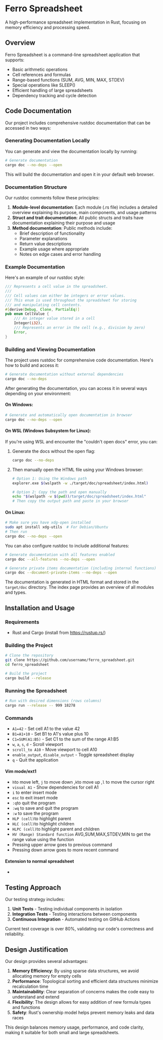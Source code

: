 # Ferro Spreadsheet

A high-performance spreadsheet implementation in Rust, focusing on memory efficiency and processing speed.

## Overview

Ferro Spreadsheet is a command-line spreadsheet application that supports:
- Basic arithmetic operations
- Cell references and formulas
- Range-based functions (SUM, AVG, MIN, MAX, STDEV)
- Special operations like SLEEP()
- Efficient handling of large spreadsheets
- Dependency tracking and cycle detection



## Code Documentation

Our project includes comprehensive rustdoc documentation that can be accessed in two ways:

### Generating Documentation Locally

You can generate and view the documentation locally by running:

```bash
# Generate documentation
cargo doc --no-deps --open
```

This will build the documentation and open it in your default web browser.

### Documentation Structure

Our rustdoc comments follow these principles:

1. **Module-level documentation**: Each module (.rs file) includes a detailed overview explaining its purpose, main components, and usage patterns
2. **Struct and trait documentation**: All public structs and traits have documentation explaining their purpose and usage
3. **Method documentation**: Public methods include:
   - Brief description of functionality
   - Parameter explanations
   - Return value descriptions
   - Example usage where appropriate
   - Notes on edge cases and error handling

### Example Documentation

Here's an example of our rustdoc style:

```rust
/// Represents a cell value in the spreadsheet.
///
/// Cell values can either be integers or error values.
/// This enum is used throughout the spreadsheet for storing
/// and manipulating cell contents.
#[derive(Debug, Clone, PartialEq)]
pub enum CellValue {
    /// An integer value stored in a cell
    Integer(i32),
    /// Represents an error in the cell (e.g., division by zero)
    Error,
}
```

### Building and Viewing Documentation

The project uses rustdoc for comprehensive code documentation. Here's how to build and access it:

```bash
# Generate documentation without external dependencies
cargo doc --no-deps
```

After generating the documentation, you can access it in several ways depending on your environment:

#### On Windows:
```bash
# Generate and automatically open documentation in browser
cargo doc --no-deps --open
```

#### On WSL (Windows Subsystem for Linux):
If you're using WSL and encounter the "couldn't open docs" error, you can:

1. Generate the docs without the open flag:
   ```bash
   cargo doc --no-deps
   ```

2. Then manually open the HTML file using your Windows browser:
   ```bash
   # Option 1: Using the Windows path
   explorer.exe $(wslpath -w ./target/doc/spreadsheet/index.html)

   # Option 2: Copy the path and open manually
   echo "$(wslpath -w $(pwd))/target/doc/spreadsheet/index.html"
   # Then copy the output path and paste in your browser
   ```

#### On Linux:
```bash
# Make sure you have xdg-open installed
sudo apt install xdg-utils  # For Debian/Ubuntu
# Then run
cargo doc --no-deps --open
```

You can also configure rustdoc to include additional features:

```bash
# Generate documentation with all features enabled
cargo doc --all-features --no-deps --open

# Generate private items documentation (including internal functions)
cargo doc --document-private-items --no-deps --open
```

The documentation is generated in HTML format and stored in the `target/doc` directory. The index page provides an overview of all modules and types.

## Installation and Usage

### Requirements

- Rust and Cargo (install from https://rustup.rs/)

### Building the Project

```bash
# Clone the repository
git clone https://github.com/username/ferro_spreadsheet.git
cd ferro_spreadsheet

# Build the project
cargo build --release
```

### Running the Spreadsheet

```bash
# Run with desired dimensions (rows columns)
cargo run --release -- 999 18278
```

### Commands

- `A1=42` - Set cell A1 to the value 42
- `B1=A1+10` - Set B1 to A1's value plus 10
- `C1=SUM(A1:B5)` - Set C1 to the sum of the range A1:B5
- `w`, `a`, `s`, `d` - Scroll viewport
- `scroll_to A10` - Move viewport to cell A10
- `enable_output`, `disable_output` - Toggle spreadsheet display
- `q` - Quit the application
#### Vim mode/ext1 
- `h`to move left, `j` to move down ,`k`to move up ,`l` to move the cursor right
- `visual A1` - Show dependencies for cell A1
- `i` to enter insert mode
- `esc` to exit insert mode
- `:q`to quit the program 
- `:wq` to save and quit the program
- `:w` to save the program 
- `HLP (cell)`to highlight parent
- `HLC (cell)`to highlight children
- `HLPC (cell)`to highlight parent and children
- `HV (Range) Standard function` AVG,SUM,MAX,STDEV,MIN to get the range value using the function
- Pressing upper arrow goes to previous command
- Pressing down arrow goes to more recent command
#### Extension to normal spreadsheet 
- 

## Testing Approach

Our testing strategy includes:

1. **Unit Tests** - Testing individual components in isolation
2. **Integration Tests** - Testing interactions between components
3. **Continuous Integration** - Automated testing on GitHub Actions

Current test coverage is over 80%, validating our code's correctness and reliability.

## Design Justification

Our design provides several advantages:

1. **Memory Efficiency**: By using sparse data structures, we avoid allocating memory for empty cells
2. **Performance**: Topological sorting and efficient data structures minimize recalculation time
3. **Maintainability**: Clear separation of concerns makes the code easy to understand and extend
4. **Flexibility**: The design allows for easy addition of new formula types and functions
5. **Safety**: Rust's ownership model helps prevent memory leaks and data races

This design balances memory usage, performance, and code clarity, making it suitable for both small and large spreadsheets.
